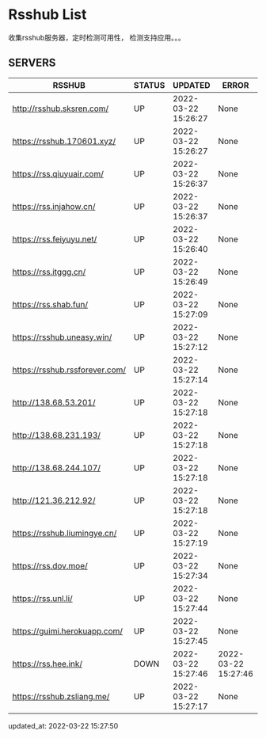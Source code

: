 # Rsshub List

收集rsshub服务器，定时检测可用性， 检测支持应用。。。


## SERVERS

|  RSSHUB   | STATUS  | UPDATED  | ERROR  | TWITTER |  
|  ----  | ----  | ----  | ----  | ---- |  
| http://rsshub.sksren.com/ | UP | 2022-03-22 15:26:27 | None |OK|  
| https://rsshub.170601.xyz/ | UP | 2022-03-22 15:26:27 | None ||  
| https://rss.qiuyuair.com/ | UP | 2022-03-22 15:26:37 | None ||  
| https://rss.injahow.cn/ | UP | 2022-03-22 15:26:37 | None ||  
| https://rss.feiyuyu.net/ | UP | 2022-03-22 15:26:40 | None ||  
| https://rss.itggg.cn/ | UP | 2022-03-22 15:26:49 | None ||  
| https://rss.shab.fun/ | UP | 2022-03-22 15:27:09 | None |OK|  
| https://rsshub.uneasy.win/ | UP | 2022-03-22 15:27:12 | None |OK|  
| https://rsshub.rssforever.com/ | UP | 2022-03-22 15:27:14 | None |OK|  
| http://138.68.53.201/ | UP | 2022-03-22 15:27:18 | None ||  
| http://138.68.231.193/ | UP | 2022-03-22 15:27:18 | None ||  
| http://138.68.244.107/ | UP | 2022-03-22 15:27:18 | None ||  
| http://121.36.212.92/ | UP | 2022-03-22 15:27:18 | None ||  
| https://rsshub.liumingye.cn/ | UP | 2022-03-22 15:27:19 | None ||  
| https://rss.dov.moe/ | UP | 2022-03-22 15:27:34 | None ||  
| https://rss.unl.li/ | UP | 2022-03-22 15:27:44 | None ||  
| https://guimi.herokuapp.com/ | UP | 2022-03-22 15:27:45 | None ||  
| https://rss.hee.ink/ | DOWN | 2022-03-22 15:27:46 | 2022-03-22 15:27:46 |  
| https://rsshub.zsliang.me/ | UP | 2022-03-22 15:27:17 | None |OK|  
  

updated_at: 2022-03-22 15:27:50  
